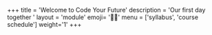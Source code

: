 +++
title = 'Welcome to Code Your Future'
description = 'Our first day together '
layout = 'module'
emoji= '🫶🏽'
menu = ['syllabus', 'course schedule']
weight='1'
+++
